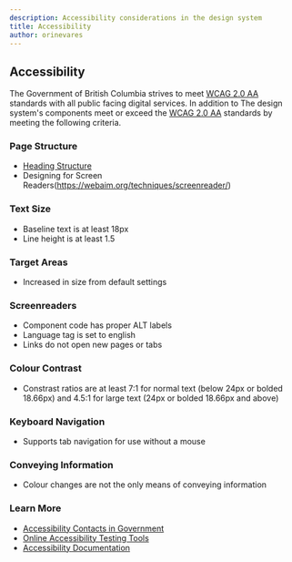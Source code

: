 ```yaml
---
description: Accessibility considerations in the design system
title: Accessibility
author: orinevares
---
```


## Accessibility

The Government of British Columbia strives to meet [WCAG 2.0 AA](https://www.w3.org/TR/WCAG20/) standards with all public facing digital services. In addition to The design system's components meet or exceed the [WCAG 2.0 AA](https://www.w3.org/TR/WCAG20/) standards by meeting the following criteria.

### Page Structure
* [Heading Structure](https://www.nomensa.com/blog/2017/how-structure-headings-web-accessibility)
* Designing for Screen Readers(https://webaim.org/techniques/screenreader/)

### Text Size
* Baseline text is at least 18px
* Line height is at least 1.5

### Target Areas
* Increased in size from default settings

### Screenreaders

* Component code has proper ALT labels
* Language tag is set to english
* Links do not open new pages or tabs

### Colour Contrast
* Constrast ratios are at least 7:1 for normal text (below 24px or bolded 18.66px) and 4.5:1 for large text (24px or bolded 18.66px and above)

### Keyboard Navigation
* Supports tab navigation for use without a mouse

### Conveying Information
* Colour changes are not the only means of conveying information

### Learn More
* [Accessibility Contacts in Government]()
* [Online Accessibility Testing Tools]()
* [Accessibility Documentation]()

